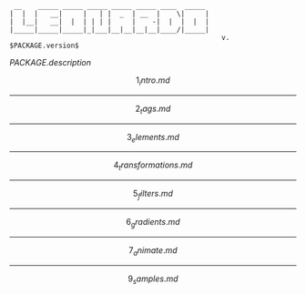 ```
 __    _____ _____ _____ _____ _____ ____  _____ 
|  |  |   __|     |   | |  _  | __  |    \|     |
|  |__|   __|  |  | | | |     |    -|  |  |  |  |
|_____|_____|_____|_|___|__|__|__|__|____/|_____|
                                                    v. $PACKAGE.version$
```
$PACKAGE.description$

$$1_intro.md$$

---

$$2_tags.md$$

---

$$3_elements.md$$

---

$$4_transformations.md$$

---

$$5_filters.md$$

---

$$6_gradients.md$$

---

$$7_animate.md$$


---

$$9_samples.md$$
